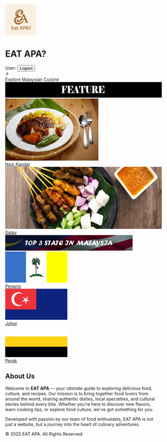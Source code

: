 <!DOCTYPE html>
<html lang="en">
<head>
<meta charset="utf-8">
<meta name="viewport" content="width=device-width, initial-scale=1.0">
<title>Home Eat APA</title>
<style>

  * {
    box-sizing: border-box;
  }
  
  body {
    background-color: burlywood;
    font-family: 'Segoe UI', Tahoma, Geneva, Verdana, sans-serif;
    margin: 0;
    padding: 0;
    overflow-x: hidden;
  }


  .header {
    background-color: #ff8c00;
    color: white;
    display: flex;
    justify-content: space-between;
    align-items: center;
    padding: 15px 30px;
    font-size: 28px;
    font-weight: bold;
    position: relative;
    box-shadow: 0 4px 12px rgba(0,0,0,0.1);
    animation: slideDown 0.7s ease-out;
  }


  .user-box {
    background-color: white;
    color: black;
    padding: 8px 15px;
    border-radius: 8px;
    font-size: 16px;
    display: flex;
    align-items: center;
    box-shadow: 0 2px 8px rgba(0,0,0,0.1);
    transition: all 0.3s ease;
  }

  .user-box:hover {
    transform: translateY(-2px);
    box-shadow: 0 4px 12px rgba(0,0,0,0.15);
  }


  .container {
    display: flex;
    justify-content: center;
    gap: 25px;
    margin-top: 30px;
    flex-wrap: wrap;
    padding: 0 20px;
    animation: fadeIn 1s ease-out;
  }
  
  .container2 {
    display: flex;
    justify-content: center;
    gap: 20px;
    margin-top: 100px;
    flex-wrap: wrap;
    padding: 0 20px;
  }
  

  .curve {
    border-radius: 20px;
    overflow: hidden;
    transition: all 0.4s ease;
    box-shadow: 0 6px 15px rgba(0,0,0,0.1);
    position: relative;
  }
  
  .curve2 {
    border-radius: 20px;
    overflow: hidden;
  }
  
  .curve:hover {
    transform: translateY(-8px) scale(1.03);
    box-shadow: 0 12px 20px rgba(0,0,0,0.2);
  }
  
  .curve img {
    display: block;
    user-select: none;
    -webkit-user-drag: none;
    transition: transform 0.5s ease;
  }
  
  .curve:hover img {
    transform: scale(1.1);
  }
  

  button {
    padding: 8px 15px;
    margin-left: 10px;
    border-radius: 8px;
    border: none;
    background-color: darkorange;
    color: white;
    cursor: pointer;
    transition: all 0.3s ease;
    font-weight: bold;
  }
  
  button:hover {
    background-color: orange;
    transform: translateY(-2px);
    box-shadow: 0 4px 8px rgba(0,0,0,0.2);
  }


  .about-us {
    background-color: #333;
    color: white;
    padding: 40px 30px;
    margin-top: 80px;
    text-align: center;
    animation: fadeInUp 1s ease-out;
  }
  
  .about-us h2 {
    color: orange;
    margin-bottom: 20px;
    font-size: 32px;
    position: relative;
    display: inline-block;
  }
  
  .about-us h2::after {
    content: '';
    position: absolute;
    bottom: -10px;
    left: 50%;
    transform: translateX(-50%);
    width: 60px;
    height: 3px;
    background-color: orange;
  }
  
  .about-us p {
    max-width: 800px;
    margin: 15px auto;
    line-height: 1.6;
    font-size: 17px;
  }
  

  .scroll-indicator {
    position: fixed;
    bottom: 30px;
    right: 30px;
    width: 50px;
    height: 50px;
    background-color: rgba(255, 140, 0, 0.8);
    border-radius: 50%;
    display: flex;
    justify-content: center;
    align-items: center;
    cursor: pointer;
    opacity: 0;
    visibility: hidden;
    transition: all 0.4s ease;
    z-index: 1000;
    box-shadow: 0 4px 12px rgba(0,0,0,0.2);
  }
  
  .scroll-indicator.show {
    opacity: 1;
    visibility: visible;
  }
  
  .scroll-indicator:hover {
    background-color: #ff8c00;
    transform: translateY(-5px);
  }
  
  .scroll-indicator i {
    color: white;
    font-size: 24px;
    font-weight: bold;
  }
  

  .section-title {
    text-align: center;
    margin: 40px 0 30px;
    position: relative;
    font-size: 28px;
    color: #333;
    animation: pulse 2s infinite;
  }
  

  @keyframes slideDown {
    from {
      transform: translateY(-100%);
      opacity: 0;
    }
    to {
      transform: translateY(0);
      opacity: 1;
    }
  }
  
  @keyframes fadeIn {
    from {
      opacity: 0;
      transform: translateY(20px);
    }
    to {
      opacity: 1;
      transform: translateY(0);
    }
  }
  
  @keyframes fadeInUp {
    from {
      opacity: 0;
      transform: translateY(40px);
    }
    to {
      opacity: 1;
      transform: translateY(0);
    }
  }
  
  @keyframes pulse {
    0% {
      transform: scale(1);
    }
    50% {
      transform: scale(1.05);
    }
    100% {
      transform: scale(1);
    }
  }
  
  @keyframes bounce {
    0%, 20%, 50%, 80%, 100% {
      transform: translateY(0);
    }
    40% {
      transform: translateY(-20px);
    }
    60% {
      transform: translateY(-10px);
    }
  }
  

  @media (max-width: 768px) {
    .header {
      flex-direction: column;
      text-align: center;
      padding: 15px;
    }
    
    .header h1 {
      margin: 15px 0;
      font-size: 24px;
    }
    
    .container {
      gap: 15px;
    }
    
    .curve {
      width: 130px;
    }
    
    .curve img {
      width: 130px;
      height: auto;
    }
  }
  

  .card-label {
    position: absolute;
    bottom: 0;
    left: 0;
    right: 0;
    background-color: rgba(0, 0, 0, 0.7);
    color: white;
    padding: 8px;
    text-align: center;
    font-size: 14px;
    transform: translateY(100%);
    transition: transform 0.3s ease;
  }
  
  .curve:hover .card-label {
    transform: translateY(0);
  }
</style>
</head>
<body onload="initUser()">

<div class="header">
  <div class="curve">
    <img src="LOGO.png" height="100" alt="eatlogo">
  </div>
  <h1>EAT APA?</h1>

  <div class="user-box">
    User: <span id="username-box"></span>
    <button onclick="logoutUser()">Logout</button>
  </div>
</div>


<div class="scroll-indicator" id="scrollToTop">
  <i>↑</i>
</div>

<div class="section-title">Explore Malaysian Cuisine</div>

<div class="container" id="main-container" style="display:none;">
  <div class="curve">
    <a href="disher.html">
      <img src="DISHES.jpg" width="150" height="100" alt="dishes">
      <div class="card-label">Dishes</div>
    </a>
  </div>

  <div class="curve">
    <a href="map.html">
      <img src="MAP.jpg" width="150" height="100" alt="map">
      <div class="card-label">Map</div>
    </a>
  </div>

  <div class="curve">
    <a href="streetfoodguide.html">
      <img src="guide.jpg" width="150" height="100" alt="guide">
      <div class="card-label">Street Food</div>
    </a>
  </div>

  <div class="curve">
    <a href="regional.html">
      <img src="regional.jpg" width="150" height="100" alt="religion">
      <div class="card-label">Regional</div>
    </a>
  </div>

  <div class="curve">
    <a href="desserts.html">
      <img src="dessert.jpg" width="150" height="100" alt="dessert">
      <div class="card-label">Desserts</div>
    </a>
  </div>

  <div class="curve">
    <a href="culture.html">
      <img src="foodculture.jpg" width="150" height="100" alt="foodculture">
      <div class="card-label">Food Culture</div>
    </a>
  </div>

  <div class="curve">
    <a href="recipe.html">
      <img src="recipe.jpg" width="150" height="100" alt="recipe">
      <div class="card-label">Recipes</div>
    </a>
  </div>

  <div class="curve">
    <a href="about.html">
      <img src="aboutus.jpg" width="150" height="100" alt="aboutus">
      <div class="card-label">About Us</div>
    </a>
  </div>
</div>

<div class="container2">
  <div class="curve2">
    <img src="blackfeature.jpg" height="50" alt="blackfeature">
  </div>
</div>

<div class="container">
  <div class="curve">
    <a href="desserts.html">
      <img src="nasikandar1.jpg" height="200" alt="NasiKandar">
      <div class="card-label">Nasi Kandar</div>
    </a>
  </div>
</div>

<div class="container">
  <div class="curve">
     <a href="recipe.html">
      <img src="satayy.jpg" height="200" alt="satay">
      <div class="card-label">Satay</div>
     </a>
  </div>
</div>

<div class="container2">
  <div class="curve2">
    <img src="TOP3.jpg" height="50" alt="TOP3">
  </div>
</div>

<div class="container">
  <div class="curve">
    <a href="regional.html">
    <img src="penang.jpg" height="100" alt="penang">
    <div class="card-label">Penang</div>
      </a>
  </div>
  <div class="curve">
      <a href="regional.html">
    <img src="johor.jpg" height="100" alt="johor">
    <div class="card-label">Johor</div>
      </a>
  </div>
  <div class="curve">
        <a href="regional.html">
    <img src="perak.jpg" height="100" alt="perak">
    <div class="card-label">Perak</div>
      </a>
  </div>
</div>

<footer class="about-us">
  <h2>About Us</h2>
  <p>
    Welcome to <strong>EAT APA</strong> — your ultimate guide to exploring delicious food, culture, and recipes. 
    Our mission is to bring together food lovers from around the world, sharing authentic dishes, 
    local specialties, and cultural stories behind every bite. Whether you're here to discover 
    new flavors, learn cooking tips, or explore food culture, we've got something for you.
  </p>
  <p>
    Developed with passion by our team of food enthusiasts, EAT APA is not just a website, 
    but a journey into the heart of culinary adventures.
  </p>
  <p>&copy; 2025 EAT APA. All Rights Reserved.</p>
</footer>

<script>

  function getCookie(name) {
    let cookies = document.cookie.split(';');
    for (let c of cookies) {
      let [key, val] = c.trim().split('=');
      if (key === name) return decodeURIComponent(val);
    }
    return null;
  }

  function initUser() {
    if (sessionStorage.getItem("isLoggedIn") !== "true") {
      alert("Please login first!");
      window.location.href = "index.html";
      return;
    }

    let emailFromCookie = getCookie("email");
    let emailFromLocal = localStorage.getItem("userEmail");
    let emailFromSession = sessionStorage.getItem("sessionEmail");

    let displayEmail = emailFromSession || emailFromCookie || emailFromLocal || "Guest";

    document.getElementById("username-box").textContent = displayEmail;
    document.getElementById("main-container").style.display = "flex";
    

    initScrollIndicator();
  }

  function logoutUser() {
    sessionStorage.clear();
    alert("Logged out successfully!");
    window.location.href = "index.html";
  }
  

  function initScrollIndicator() {
    const scrollBtn = document.getElementById('scrollToTop');
    
    window.addEventListener('scroll', function() {
      if (window.pageYOffset > 300) {
        scrollBtn.classList.add('show');
      } else {
        scrollBtn.classList.remove('show');
      }
    });
    
    scrollBtn.addEventListener('click', function() {
      window.scrollTo({
        top: 0,
        behavior: 'smooth'
      });
    });
  }
</script>
</body>
</html>
